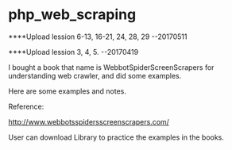 # php_web_scraping


****Upload lession 6-13, 16-21, 24, 28, 29 --20170511

****Upload lession 3, 4, 5. --20170419

I bought a book that name is WebbotSpiderScreenScrapers for understanding web crawler, and did some examples.

Here are some examples and notes. 


Reference:

http://www.webbotsspidersscreenscrapers.com/

User can download Library to practice the examples in the books.
